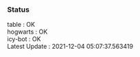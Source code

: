 ### Status


table : OK  
hogwarts : OK  
icy-bot : OK  
Latest Update : 2021-12-04 05:07:37.563419
